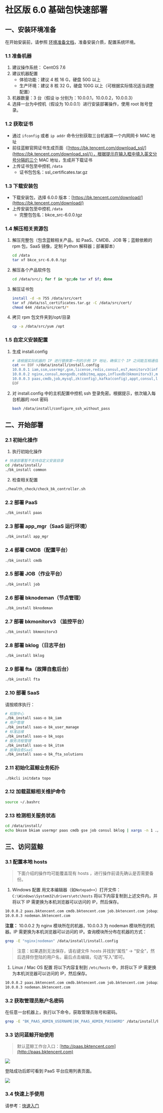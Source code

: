 # 社区版 6.0 基础包快速部署

## 一、安装环境准备

在开始安装前，请参照 [环境准备文档](../环境准备/get_ready.md)，准备安装介质，配置系统环境。

###  1.1 准备机器

1. 建议操作系统： CentOS 7.6 
2. 建议机器配置
   - 体验功能：建议 4 核 16 G，硬盘 50G 以上
   - 生产环境：建议 8 核 32 G，硬盘 100G 以上（可根据实际情况适当调整配置）
3. 机器数量：3 台（假设 ip 分别为：10.0.0.1，10.0.0.2，10.0.0.3）
4. 选择一台为中控机（假设为 10.0.0.1）进行安装部署操作，使用 root 账号登录。

### 1.2 获取证书

- 通过 `ifconfig` 或者 `ip addr` 命令分别获取三台机器第一个内网网卡 MAC 地址
- 前往蓝鲸官网证书生成页面（[https://bk.tencent.com/download_ssl/](https://bk.tencent.com/download_ssl/)），根据提示在输入框中填入英文分号分隔的三个 MAC 地址，生成并下载证书
- 上传证书包至中控机 `/data`
   - 证书包包名：ssl_certificates.tar.gz

### 1.3 下载安装包

- 下载安装包，选择 6.0.0 版本：[https://bk.tencent.com/download/](https://bk.tencent.com/download/)
- 上传安装包至中控机 `/data`
    - 完整包包名：bkce_src-6.0.0.tgz


### 1.4 解压相关资源包

1. 解压完整包（包含蓝鲸相关产品，如 PaaS、CMDB、JOB 等；蓝鲸依赖的 rpm 包，SaaS 镜像，定制 Python 解释器；部署脚本）

   ```bash
   cd /data
   tar xf bkce_src-6.0.0.tgz
   ```

2. 解压各个产品软件包

   ```bash
   cd /data/src/; for f in *gz;do tar xf $f; done
   ```

3. 解压证书包

    ```bash
    install -d -m 755 /data/src/cert
    tar xf /data/ssl_certificates.tar.gz -C /data/src/cert/
    chmod 644 /data/src/cert/*
    ```
    
6.  拷贝 rpm 包文件夹到/opt/目录

    ```bash
    cp -a /data/src/yum /opt
    ```

### 1.5 自定义安装配置

1. 生成 install.config

   ```bash
   # 请根据实际机器的 IP 进行替换第一列的示例 IP 地址，确保三个 IP 之间能互相通信
   cat << EOF >/data/install/install.config
   10.0.0.1 iam,ssm,usermgr,gse,license,redis,consul,es7,monitorv3(influxdb-proxy),monitorv3(monitor),monitorv3(grafana)
   10.0.0.2 nginx,consul,mongodb,rabbitmq,appo,influxdb(bkmonitorv3),monitorv3(transfer),fta,beanstalk
   10.0.0.3 paas,cmdb,job,mysql,zk(config),kafka(config),appt,consul,log(api),nodeman(nodeman)
   EOF
   ```

2. 对  install.config  中的主机配置中控机 ssh 登录免密。根据提示，依次输入每台机器的 root 密码

   ```bash
   bash /data/install/configure_ssh_without_pass
   ```

## 二、开始部署

### 2.1 初始化操作

1. 执行初始化操作

```bash
# 快速部署暂不支持自定义安装目录
cd /data/install/
./bk_install common
```

2. 检查相关配置

```bash
./health_check/check_bk_controller.sh
```

### 2.2 部署 PaaS 

```bash
./bk_install paas
```

### 2.3 部署 app_mgr（SaaS 运行环境）

```bash
./bk_install app_mgr
```

### 2.4 部署 CMDB（配置平台）

```bash
./bk_install cmdb
```

### 2.5 部署 JOB（作业平台）

```bash
./bk_install job
```

### 2.6 部署 bknodeman（节点管理）

```bash
./bk_install bknodeman
```

### 2.7 部署 bkmonitorv3 （监控平台）

```bash
./bk_install bkmonitorv3
```

### 2.8 部署 bklog（日志平台)

```bash
./bk_install bklog
```

### 2.9 部署 fta（故障自愈后台）

```bash
./bk_install fta
```

### 2.10 部署 SaaS

请按顺序执行：
```bash
# 权限中心
./bk_install saas-o bk_iam
# 用户管理
./bk_install saas-o bk_user_manage
# 标准运维
./bk_install saas-o bk_sops
# 服务流程管理
./bk_install saas-o bk_itsm
# 故障自愈SaaS
./bk_install saas-o bk_fta_solutions
```

### 2.11 初始化蓝鲸业务拓扑

```bash
./bkcli initdata topo
```

### 2.12 加载蓝鲸相关维护命令

```bash
source ~/.bashrc
```

### 2.13 检测相关服务状态

```bash
cd /data/install/
echo bkssm bkiam usermgr paas cmdb gse job consul bklog | xargs -n 1 ./bkcli check
```

## 三、访问蓝鲸

### 3.1 配置本地 hosts

> 下面介绍的操作均可能覆盖现有 hosts ，进行操作前请先确认是否需要备份。

1. Windows 配置
用文本编辑器（如`Notepad++`）打开文件：
`C:\Windows\System32\drivers\etc\hosts`
将以下内容复制到上述文件内，并将以下 IP 需更换为本机浏览器可以访问的 IP，然后保存。
```bash
10.0.0.2 paas.bktencent.com cmdb.bktencent.com job.bktencent.com jobapi.bktencent.com
10.0.0.3 nodeman.bktencent.com
```
**注意：** 10.0.0.2 为 nginx 模块所在的机器，10.0.0.3 为 nodeman 模块所在的机器。IP 需更换为本机浏览器可以访问的 IP。查询模块所分布在机器的方式：

```bash
grep -E "nginx|nodeman" /data/install/install.config
```

> 注意：如果遇到无法保存，请右键文件 hosts 并找到“属性” -> “安全”，然后选择你登陆的用户名，最后点击编辑，勾选“写入”即可。

1. Linux / Mac OS 配置
将以下内容复制到 `/etc/hosts` 中，并将以下 IP 需更换为本机浏览器可以访问的 IP，然后保存。
```bash
10.0.0.2 paas.bktencent.com cmdb.bktencent.com job.bktencent.com jobapi.bktencent.com
10.0.0.3 nodeman.bktencent.com
```

### 3.2 获取管理员账户名密码

在任意一台机器上，执行以下命令，获取管理员账号和密码。

```bash
grep -E "BK_PAAS_ADMIN_USERNAME|BK_PAAS_ADMIN_PASSWORD" /data/install/bin/04-final/usermgr.env
```

### 3.3 访问蓝鲸开始使用

> 默认蓝鲸工作台入口：[http://paas.bktencent.com](http://paas.bktencent.com)

![](../../assets/login.png)

登陆成功后即可看到 PaaS 平台应用列表页面。

![](../../assets/paas_home.png)

### 3.4 快速上手使用

请参考：[快速入门](../../../快速入门/quick-start-v6.0.md)
